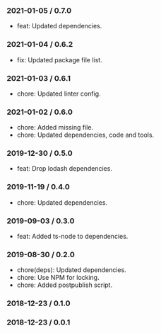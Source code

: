 ### 2021-01-05 / 0.7.0

- feat: Updated dependencies.

### 2021-01-04 / 0.6.2

- fix: Updated package file list.

### 2021-01-03 / 0.6.1

- chore: Updated linter config.

### 2021-01-02 / 0.6.0

- chore: Added missing file.
- chore: Updated dependencies, code and tools.

### 2019-12-30 / 0.5.0

- feat: Drop lodash dependencies.

### 2019-11-19 / 0.4.0

- chore: Updated dependencies.

### 2019-09-03 / 0.3.0

- feat: Added ts-node to dependencies.

### 2019-08-30 / 0.2.0

- chore(deps): Updated dependencies.
- chore: Use NPM for locking.
- chore: Added postpublish script.

### 2018-12-23 / 0.1.0


### 2018-12-23 / 0.0.1


